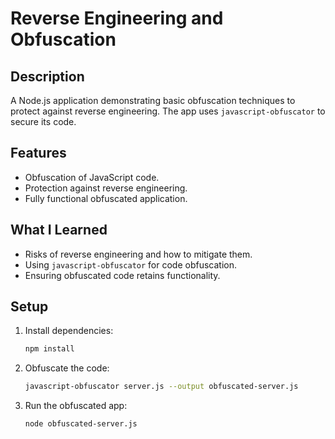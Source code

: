 # Reverse Engineering and Obfuscation

## Description
A Node.js application demonstrating basic obfuscation techniques to protect against reverse engineering. The app uses `javascript-obfuscator` to secure its code.

## Features
- Obfuscation of JavaScript code.
- Protection against reverse engineering.
- Fully functional obfuscated application.

## What I Learned
- Risks of reverse engineering and how to mitigate them.
- Using `javascript-obfuscator` for code obfuscation.
- Ensuring obfuscated code retains functionality.

## Setup
1. Install dependencies:
   ```bash
   npm install
2. Obfuscate the code:
   ```bash
   javascript-obfuscator server.js --output obfuscated-server.js
3. Run the obfuscated app:
   ```bash
   node obfuscated-server.js

